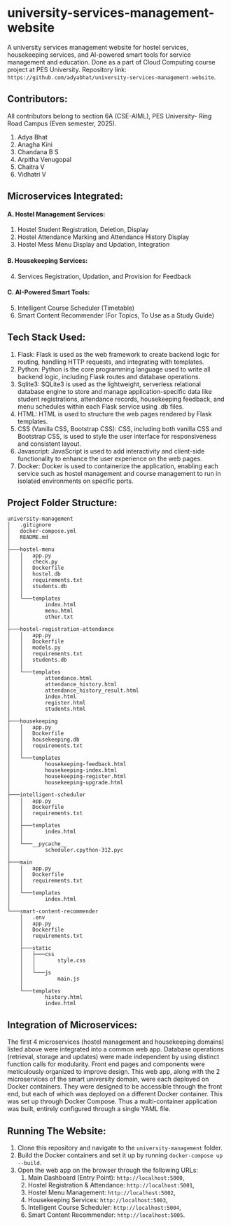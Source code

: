 # university-services-management-website
A university services management website for hostel services, housekeeping services, and AI-powered smart tools for service management and education. Done as a part of Cloud Computing course project at PES University. Repository link: `https://github.com/adyabhat/university-services-management-website`.

## Contributors:
All contributors belong to section 6A (CSE-AIML), PES University- Ring Road Campus (Even semester, 2025).
1. Adya Bhat
2. Anagha Kini
3. Chandana B S
4. Arpitha Venugopal
5. Chaitra V
6. Vidhatri V

## Microservices Integrated:
#### A. Hostel Management Services:
1. Hostel Student Registration, Deletion, Display
2. Hostel Attendance Marking and Attendance History Display
3. Hostel Mess Menu Display and Updation, Integration
#### B. Housekeeping Services:
4. Services Registration, Updation, and Provision for Feedback
#### C. AI-Powered Smart Tools:
5. Intelligent Course Scheduler (Timetable)
6. Smart Content Recommender (For Topics, To Use as a Study Guide)

## Tech Stack Used:
1. Flask: Flask is used as the web framework to create backend logic for routing, handling HTTP requests, and integrating with templates.
2. Python: Python is the core programming language used to write all backend logic, including Flask routes and database operations.
3. Sqlite3: SQLite3 is used as the lightweight, serverless relational database engine to store and manage application-specific data like student registrations, attendance records, housekeeping feedback, and menu schedules within each Flask service using .db files.
4. HTML: HTML is used to structure the web pages rendered by Flask templates. 
5. CSS (Vanilla CSS, Bootstrap CSS): CSS, including both vanilla CSS and Bootstrap CSS, is used to style the user interface for responsiveness and consistent layout. 
6. Javascript: JavaScript is used to add interactivity and client-side functionality to enhance the user experience on the web pages. 
7. Docker: Docker is used to containerize the application, enabling each service such as hostel management and course management to run in isolated environments on specific ports.

## Project Folder Structure:
```
university-management
│   .gitignore
│   docker-compose.yml
│   README.md
│
├───hostel-menu
│   │   app.py
│   │   check.py
│   │   Dockerfile
│   │   hostel.db
│   │   requirements.txt
│   │   students.db
│   │
│   └───templates
│           index.html
│           menu.html
│           other.txt
│
├───hostel-registration-attendance
│   │   app.py
│   │   Dockerfile
│   │   models.py
│   │   requirements.txt
│   │   students.db
│   │
│   └───templates
│           attendance.html
│           attendance_history.html
│           attendance_history_result.html
│           index.html
│           register.html
│           students.html
│
├───housekeeping
│   │   app.py
│   │   Dockerfile
│   │   housekeeping.db
│   │   requirements.txt
│   │
│   └───templates
│           housekeeping-feedback.html
│           housekeeping-index.html
│           housekeeping-register.html
│           housekeeping-upgrade.html
│
├───intelligent-scheduler
│   │   app.py
│   │   Dockerfile
│   │   requirements.txt
│   │
│   ├───templates
│   │       index.html
│   │
│   └───__pycache__
│           scheduler.cpython-312.pyc
│
├───main
│   │   app.py
│   │   Dockerfile
│   │   requirements.txt
│   │
│   └───templates
│           index.html
│
└───smart-content-recommender
    │   .env
    │   app.py
    │   Dockerfile
    │   requirements.txt
    │
    ├───static
    │   ├───css
    │   │       style.css
    │   │
    │   └───js
    │           main.js
    │
    └───templates
            history.html
            index.html
```

## Integration of Microservices:
The first 4 microservices (hostel management and housekeeping domains) listed above were integrated into a common web app. Database operations (retrieval, storage and updates) were made independent by using distinct function calls for modularity. Front end pages and components were meticulously organized to improve design. This web app, along with the 2 microservices of the smart university domain, were each deployed on Docker containers. They were designed to be accessible through the front end, but each of which was deployed on a different Docker container. This was set up through Docker Compose. Thus a multi-container application was built, entirely configured through a single YAML file.

## Running The Website:
1. Clone this repository and navigate to the `university-management` folder.
2. Build the Docker containers and set it up by running `docker-compose up --build`.
3. Open the web app on the browser through the following URLs:
   1. Main Dashboard (Entry Point): `http://localhost:5000`,
   2. Hostel Registration & Attendance: `http://localhost:5001`,
   3. Hostel Menu Management: `http://localhost:5002`,
   4. Housekeeping Services: `http://localhost:5003`,
   5. Intelligent Course Scheduler: `http://localhost:5004`,
   6. Smart Content Recommender: `http://localhost:5005`.
